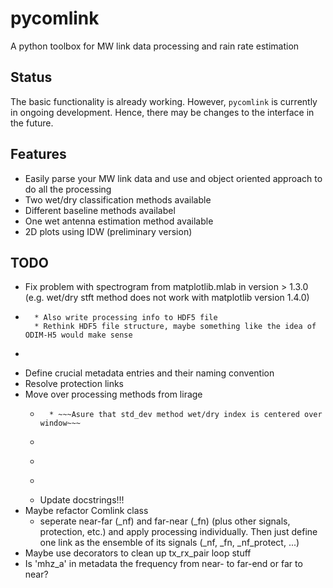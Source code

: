 # pycomlink

A python toolbox for MW link data processing and rain rate estimation

## Status
The basic functionality is already working. However, `pycomlink` is currently in ongoing development. Hence, there may be changes to the interface in the future.

## Features
 * Easily parse your MW link data and use and object oriented approach to do all the processing
 * Two wet/dry classification methods available
 * Different baseline methods availabel
 * One wet antenna estimation method available
 * 2D plots using IDW (preliminary version) 

## TODO
 * Fix problem with spectrogram from matplotlib.mlab in version > 1.3.0 
   (e.g. wet/dry stft method does not work with matplotlib version 1.4.0)
 * ~~~Function for saving Comlink object to HDF5~~~
     * Also write processing info to HDF5 file
     * Rethink HDF5 file structure, maybe something like the idea of ODIM-H5 would make sense
 * ~~~Query metadata (location, frequency, etc.) from database and parse to Comlink object~~~
 * Define crucial metadata entries and their naming convention
 * Resolve protection links
 * Move over processing methods from lirage
     * ~~~wet/dry std_dev~~~
         * ~~~Asure that std_dev method wet/dry index is centered over window~~~
     * ~~~wet/dty SFTF~~~
     * ~~~wet antenna Schleiss et al~~~
     * ~~~A-R transformation~~~
     * Update docstrings!!!
 * Maybe refactor Comlink class
     * seperate near-far (_nf) and far-near (_fn) (plus other signals, protection, etc.)
       and apply processing individually. Then just define one link as the ensemble of
       its signals (_nf, _fn, _nf_protect, ...)
 * Maybe use decorators to clean up tx_rx_pair loop stuff
 * Is 'mhz_a' in metadata the frequency from near- to far-end or far to near?